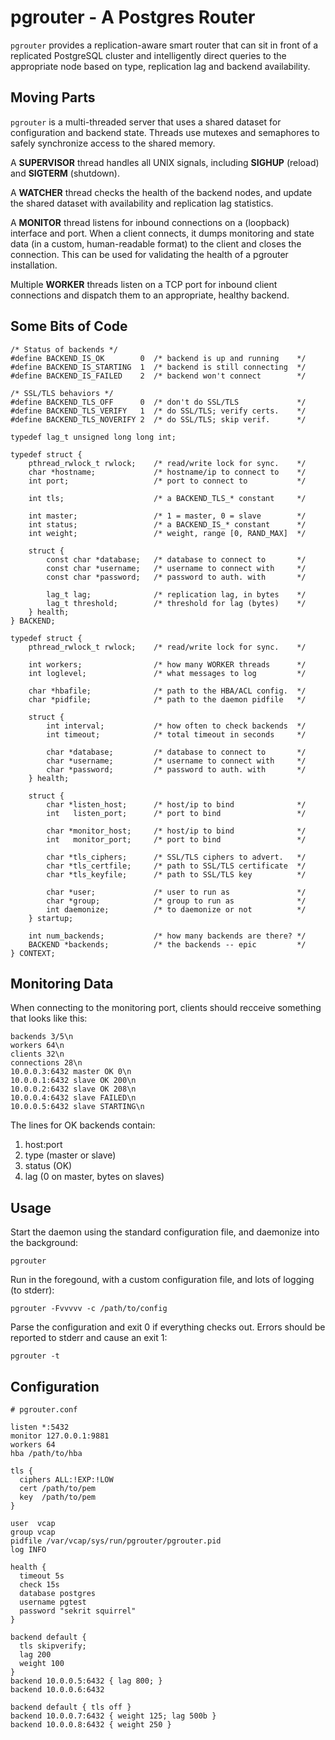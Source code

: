 pgrouter - A Postgres Router
============================

`pgrouter` provides a replication-aware smart router that can sit in front
of a replicated PostgreSQL cluster and intelligently direct queries to the
appropriate node based on type, replication lag and backend availability.

Moving Parts
------------

`pgrouter` is a multi-threaded server that uses a shared dataset for
configuration and backend state.  Threads use mutexes and semaphores to
safely synchronize access to the shared memory.

A **SUPERVISOR** thread handles all UNIX signals, including **SIGHUP**
(reload) and **SIGTERM** (shutdown).

A **WATCHER** thread checks the health of the backend nodes, and update the
shared dataset with availability and replication lag statistics.

A **MONITOR** thread listens for inbound connections on a (loopback)
interface and port.  When a client connects, it dumps monitoring and state
data (in a custom, human-readable format) to the client and closes the
connection.  This can be used for validating the health of a pgrouter
installation.

Multiple **WORKER** threads listen on a TCP port for inbound client
connections and dispatch them to an appropriate, healthy backend.

Some Bits of Code
-----------------

```
/* Status of backends */
#define BACKEND_IS_OK        0  /* backend is up and running    */
#define BACKEND_IS_STARTING  1  /* backend is still connecting  */
#define BACKEND_IS_FAILED    2  /* backend won't connect        */

/* SSL/TLS behaviors */
#define BACKEND_TLS_OFF      0  /* don't do SSL/TLS             */
#define BACKEND_TLS_VERIFY   1  /* do SSL/TLS; verify certs.    */
#define BACKEND_TLS_NOVERIFY 2  /* do SSL/TLS; skip verif.      */

typedef lag_t unsigned long long int;

typedef struct {
	pthread_rwlock_t rwlock;    /* read/write lock for sync.    */
	char *hostname;             /* hostname/ip to connect to    */
	int port;                   /* port to connect to           */

	int tls;                    /* a BACKEND_TLS_* constant     */

	int master;                 /* 1 = master, 0 = slave        */
	int status;                 /* a BACKEND_IS_* constant      */
	int weight;                 /* weight, range [0, RAND_MAX]  */

	struct {
		const char *database;   /* database to connect to       */
		const char *username;   /* username to connect with     */
		const char *password;   /* password to auth. with       */

		lag_t lag;              /* replication lag, in bytes    */
		lag_t threshold;        /* threshold for lag (bytes)    */
	} health;
} BACKEND;

typedef struct {
	pthread_rwlock_t rwlock;    /* read/write lock for sync.    */

	int workers;                /* how many WORKER threads      */
	int loglevel;               /* what messages to log         */

	char *hbafile;              /* path to the HBA/ACL config.  */
	char *pidfile;              /* path to the daemon pidfile   */

	struct {
		int interval;           /* how often to check backends  */
		int timeout;            /* total timeout in seconds     */

		char *database;         /* database to connect to       */
		char *username;         /* username to connect with     */
		char *password;         /* password to auth. with       */
	} health;

	struct {
		char *listen_host;      /* host/ip to bind              */
		int   listen_port;      /* port to bind                 */

		char *monitor_host;     /* host/ip to bind              */
		int   monitor_port;     /* port to bind                 */

		char *tls_ciphers;      /* SSL/TLS ciphers to advert.   */
		char *tls_certfile;     /* path to SSL/TLS certificate  */
		char *tls_keyfile;      /* path to SSL/TLS key          */

		char *user;             /* user to run as               */
		char *group;            /* group to run as              */
		int daemonize;          /* to daemonize or not          */
	} startup;

	int num_backends;           /* how many backends are there? */
	BACKEND *backends;          /* the backends -- epic         */
} CONTEXT;
```

Monitoring Data
---------------

When connecting to the monitoring port, clients should recceive something
that looks like this:

```
backends 3/5\n
workers 64\n
clients 32\n
connections 28\n
10.0.0.3:6432 master OK 0\n
10.0.0.1:6432 slave OK 200\n
10.0.0.2:6432 slave OK 208\n
10.0.0.4:6432 slave FAILED\n
10.0.0.5:6432 slave STARTING\n
```

The lines for OK backends contain:

1. host:port
2. type (master or slave)
3. status (OK)
4. lag (0 on master, bytes on slaves)

Usage
-----

Start the daemon using the standard configuration file, and daemonize into
the background:
```
pgrouter
```

Run in the foregound, with a custom configuration file, and lots of logging
(to stderr):

```
pgrouter -Fvvvvv -c /path/to/config
```

Parse the configuration and exit 0 if everything checks out.  Errors should
be reported to stderr and cause an exit 1:

```
pgrouter -t
```

Configuration
-------------

```
# pgrouter.conf

listen *:5432
monitor 127.0.0.1:9881
workers 64
hba /path/to/hba

tls {
  ciphers ALL:!EXP:!LOW
  cert /path/to/pem
  key  /path/to/pem
}

user  vcap
group vcap
pidfile /var/vcap/sys/run/pgrouter/pgrouter.pid
log INFO

health {
  timeout 5s
  check 15s
  database postgres
  username pgtest
  password "sekrit squirrel"
}

backend default {
  tls skipverify;
  lag 200
  weight 100
}
backend 10.0.0.5:6432 { lag 800; }
backend 10.0.0.6:6432

backend default { tls off }
backend 10.0.0.7:6432 { weight 125; lag 500b }
backend 10.0.0.8:6432 { weight 250 }
```
